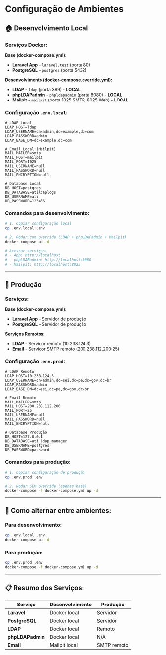# Configuração de Ambientes

## 🏠 **Desenvolvimento Local**

### Serviços Docker:
**Base (docker-compose.yml):**
- **Laravel App** - `laravel.test` (porta 80)
- **PostgreSQL** - `postgres` (porta 5432)

**Desenvolvimento (docker-compose.override.yml):**
- **LDAP** - `ldap` (porta 389) - **LOCAL**
- **phpLDAPadmin** - `phpldapadmin` (porta 8080) - **LOCAL**
- **Mailpit** - `mailpit` (porta 1025 SMTP, 8025 Web) - **LOCAL**

### Configuração `.env.local`:
```env
# LDAP Local
LDAP_HOST=ldap
LDAP_USERNAME=cn=admin,dc=example,dc=com
LDAP_PASSWORD=admin
LDAP_BASE_DN=dc=example,dc=com

# Email Local (Mailpit)
MAIL_MAILER=smtp
MAIL_HOST=mailpit
MAIL_PORT=1025
MAIL_USERNAME=null
MAIL_PASSWORD=null
MAIL_ENCRYPTION=null

# Database Local
DB_HOST=postgres
DB_DATABASE=atildaplogs
DB_USERNAME=ati
DB_PASSWORD=123456
```

### Comandos para desenvolvimento:
```bash
# 1. Copiar configuração local
cp .env.local .env

# 2. Rodar com override (LDAP + phpLDAPadmin + Mailpit)
docker-compose up -d

# Acessar serviços:
# - App: http://localhost
# - phpLDAPadmin: http://localhost:8080
# - Mailpit: http://localhost:8025
```

---

## 🚀 **Produção**

### Serviços:
**Base (docker-compose.yml):**
- **Laravel App** - Servidor de produção
- **PostgreSQL** - Servidor de produção

**Serviços Remotos:**
- **LDAP** - Servidor remoto (10.238.124.3)
- **Email** - Servidor SMTP remoto (200.238.112.200:25)

### Configuração `.env.prod`:
```env
# LDAP Remoto
LDAP_HOST=10.238.124.3
LDAP_USERNAME=cn=admin,dc=sei,dc=pe,dc=gov,dc=br
LDAP_PASSWORD=admin
LDAP_BASE_DN=dc=sei,dc=pe,dc=gov,dc=br

# Email Remoto
MAIL_MAILER=smtp
MAIL_HOST=200.238.112.200
MAIL_PORT=25
MAIL_USERNAME=null
MAIL_PASSWORD=null
MAIL_ENCRYPTION=null

# Database Produção
DB_HOST=127.0.0.1
DB_DATABASE=ati_ldap_manager
DB_USERNAME=postgres
DB_PASSWORD=password
```

### Comandos para produção:
```bash
# 1. Copiar configuração de produção
cp .env.prod .env

# 2. Rodar SEM override (apenas base)
docker-compose -f docker-compose.yml up -d
```

---

## 🔄 **Como alternar entre ambientes:**

### Para desenvolvimento:
```bash
cp .env.local .env
docker-compose up -d
```

### Para produção:
```bash
cp .env.prod .env
docker-compose -f docker-compose.yml up -d
```

---

## 📋 **Resumo dos Serviços:**

| Serviço | Desenvolvimento | Produção |
|---------|----------------|----------|
| **Laravel** | Docker local | Servidor |
| **PostgreSQL** | Docker local | Servidor |
| **LDAP** | Docker local | Remoto |
| **phpLDAPadmin** | Docker local | N/A |
| **Email** | Mailpit local | SMTP remoto |
